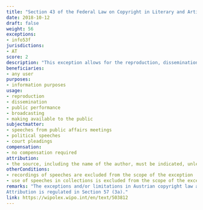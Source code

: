 ```yaml
---
title: "Section 43 of the Federal Law on Copyright in Literary and Artistic Works and Related Rights"
date: 2018-10-12
draft: false
weight: 56
exceptions:
- info53f
jurisdictions:
- AT
score: 2
description: "This exception allows for the reproduction, dissemination, public performance, broadcasting, and making available to the public for information purposes of speeches made within a meeting responsible for public affairs or in proceedings before the courts or other authorities, as well as publicly held political speeches. However, if the speech has been recorded on a sound carrier, the exception does not cover its distribution without the author's consent. Also, it does not cover the reproduction, distribution, and making available to the public of speeches in collections of such works." 
beneficiaries:
- any user
purposes: 
- information purposes
usage:
- reproduction
- dissemination
- public performance
- broadcasting 
- making available to the public
subjectmatter:
- speeches from public affairs meetings
- political speeches
- court pleadings
compensation:
- no compensation required
attribution: 
- the source, including the name of the author, must be indicated, unless this proves impossible
otherConditions: 
- recordings of speeches are excluded from the scope of the exception
- use of speeches in collections is excluded from the scope of the exception
remarks: "The exceptions and/or limitations in Austrian copyright law are formulated as 'free uses' of works and other subject matter.<br /><br />
Attribution is regulated in Section 57 (3a)."
link: https://wipolex.wipo.int/en/text/503812
---
```

